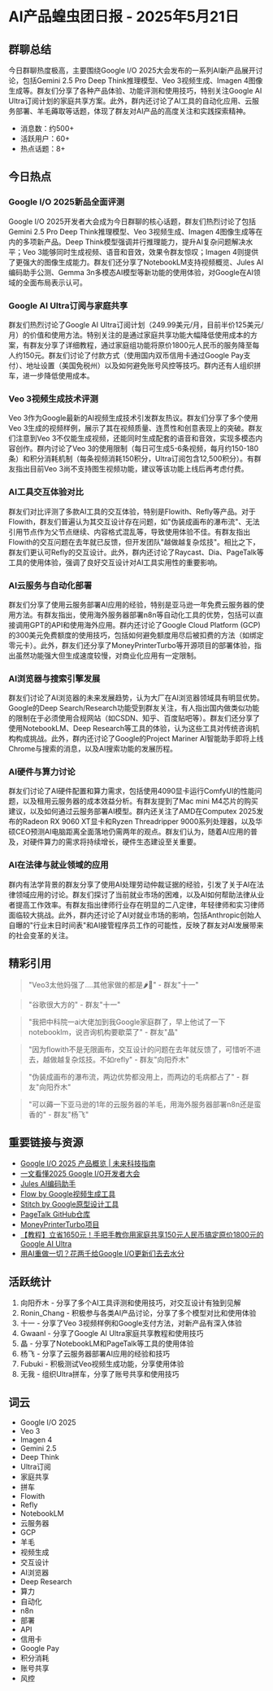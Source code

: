 # AI产品蝗虫团日报 - 2025年5月21日

## 群聊总结

今日群聊热度极高，主要围绕Google I/O 2025大会发布的一系列AI新产品展开讨论，包括Gemini 2.5 Pro Deep Think推理模型、Veo 3视频生成、Imagen 4图像生成等。群友们分享了各种产品体验、功能评测和使用技巧，特别关注Google AI Ultra订阅计划的家庭共享方案。此外，群内还讨论了AI工具的自动化应用、云服务部署、羊毛薅取等话题，体现了群友对AI产品的高度关注和实践探索精神。

- 消息数：约500+
- 活跃用户：60+
- 热点话题：8+

## 今日热点

### Google I/O 2025新品全面评测

Google I/O 2025开发者大会成为今日群聊的核心话题，群友们热烈讨论了包括Gemini 2.5 Pro Deep Think推理模型、Veo 3视频生成、Imagen 4图像生成等在内的多项新产品。Deep Think模型强调并行推理能力，提升AI复杂问题解决水平；Veo 3能够同时生成视频、语音和音效，效果令群友惊叹；Imagen 4则提供了更强大的图像生成能力。群友们还分享了NotebookLM支持视频概览、Jules AI编码助手公测、Gemma 3n多模态AI模型等新功能的使用体验，对Google在AI领域的全面布局表示认可。

### Google AI Ultra订阅与家庭共享

群友们热烈讨论了Google AI Ultra订阅计划（249.99美元/月，目前半价125美元/月）的价值和使用方法。特别关注的是通过家庭共享功能大幅降低使用成本的方案，有群友分享了详细教程，通过家庭组功能将原价1800元人民币的服务降至每人约150元。群友们讨论了付款方式（使用国内双币信用卡通过Google Pay支付）、地址设置（美国免税州）以及如何避免账号风控等技巧。群内还有人组织拼车，进一步降低使用成本。

### Veo 3视频生成技术评测

Veo 3作为Google最新的AI视频生成技术引发群友热议。群友们分享了多个使用Veo 3生成的视频样例，展示了其在视频质量、连贯性和创意表现上的突破。群友们注意到Veo 3不仅能生成视频，还能同时生成配套的语音和音效，实现多模态内容创作。群内讨论了Veo 3的使用限制（每日可生成5-6条视频，每月约150-180条）和积分消耗机制（每条视频消耗150积分，Ultra订阅包含12,500积分）。有群友指出目前Veo 3尚不支持图生视频功能，建议等该功能上线后再考虑付费。

### AI工具交互体验对比

群友们对比评测了多款AI工具的交互体验，特别是Flowith、Refly等产品。对于Flowith，群友们普遍认为其交互设计存在问题，如"伪装成画布的瀑布流"、无法引用节点作为父节点继续、内容格式混乱等，导致使用体验不佳。有群友指出Flowith的交互问题在去年就已反馈，但开发团队"越做越复杂炫技"。相比之下，群友们更认可Refly的交互设计。此外，群内还讨论了Raycast、Dia、PageTalk等工具的使用体验，强调了良好交互设计对AI工具实用性的重要影响。

### AI云服务与自动化部署

群友们分享了使用云服务部署AI应用的经验，特别是亚马逊一年免费云服务器的使用方法。有群友指出，使用海外服务器部署n8n等自动化工具的优势，包括可以直接调用GPT的API和使用海外应用。群内还讨论了Google Cloud Platform (GCP)的300美元免费额度的使用技巧，包括如何避免额度用尽后被扣费的方法（如绑定零元卡）。此外，群友们还分享了MoneyPrinterTurbo等开源项目的部署体验，指出虽然功能强大但生成速度较慢，对商业化应用有一定限制。

### AI浏览器与搜索引擎发展

群友们讨论了AI浏览器的未来发展趋势，认为大厂在AI浏览器领域具有明显优势。Google的Deep Search/Research功能受到群友关注，有人指出国内做类似功能的限制在于必须使用合规网站（如CSDN、知乎、百度贴吧等）。群友们还分享了使用NotebookLM、Deep Research等工具的体验，认为这些工具对传统咨询机构构成挑战。此外，群内还讨论了Google的Project Mariner AI智能助手即将上线Chrome与搜索的消息，以及AI搜索功能的发展历程。

### AI硬件与算力讨论

群友们讨论了AI硬件配置和算力需求，包括使用4090显卡运行ComfyUI的性能问题，以及租用云服务器的成本效益分析。有群友提到了Mac mini M4芯片的购买建议，以及如何通过云服务部署AI模型。群内还关注了AMD在Computex 2025发布的Radeon RX 9060 XT显卡和Ryzen Threadripper 9000系列处理器，以及华硕CEO预测AI电脑距离全面落地仍需两年的观点。群友们认为，随着AI应用的普及，对硬件算力的需求将持续增长，硬件生态建设至关重要。

### AI在法律与就业领域的应用

群内有法学背景的群友分享了使用AI处理劳动仲裁证据的经验，引发了关于AI在法律领域应用的讨论。群友们探讨了当前就业市场的困难，以及AI如何帮助法律从业者提高工作效率。有群友指出律师行业存在明显的二八定律，年轻律师和实习律师面临较大挑战。此外，群内还讨论了AI对就业市场的影响，包括Anthropic创始人自曝的"行业末日时间表"和AI接管程序员工作的可能性，反映了群友对AI发展带来的社会变革的关注。

## 精彩引用

> "Veo3太他妈强了....其他家做的都是🌶︎🐔" - 群友"十一"

> "谷歌很大方的" - 群友"十一"

> "我把中科院一ai大佬加到我Google家庭群了，早上他试了一下notebooklm，说咨询机构要歇菜了" - 群友"晶"

> "因为flowith不是无限画布，交互设计的问题在去年就反馈了，可惜听不进去，越做越复杂炫技。不如refly" - 群友"向阳乔木"

> "伪装成画布的瀑布流，两边优势都没用上，而两边的毛病都占了" - 群友"向阳乔木"

> "可以薅一下亚马逊的1年的云服务器的羊毛，用海外服务器部署n8n还是蛮香的" - 群友"杨飞"

## 重要链接与资源

- [Google I/O 2025 产品概览 | 未来科技指南](https://www.32kw.com/view/8fd9e15)
- [一文看懂2025 Google I/O开发者大会](http://mp.weixin.qq.com/s?__biz=MzIyMzA5NjEyMA==&mid=2647671348&idx=1&sn=7a5dc2b6a790955be692a33a9c2480a2)
- [Jules AI编码助手](https://jules.google.com/task)
- [Flow by Google视频生成工具](https://labs.google/fx/tools/flow)
- [Stitch by Google原型设计工具](https://stitch.withgoogle.com/)
- [PageTalk GitHub仓库](https://github.com/jeanchristophe13v/PageTalk)
- [MoneyPrinterTurbo项目](https://github.com/harry0703/MoneyPrinterTurbo)
- [【教程】立省1650元！手把手教你用家庭共享150元人民币搞定原价1800元的Google AI Ultra](http://mp.weixin.qq.com/s?__biz=Mzk3NTE3Njg4OA==&mid=2247484735&idx=1&sn=dcc8bffd7e14b11fbe4a5c14f916d822)
- [用AI重做一切？花两千给Google I/O更新们去去水分](http://mp.weixin.qq.com/s?__biz=Mzg3MTk3NzYzNw==&mid=2247495836&idx=1&sn=e101c22353038865406587ed7eae6979)

## 活跃统计

1. 向阳乔木 - 分享了多个AI工具评测和使用技巧，对交互设计有独到见解
2. Ronin_Chang - 积极参与各类AI产品讨论，分享了多个模型对比和使用体验
3. 十一 - 分享了Veo 3视频样例和Google支付方法，对新产品有深入体验
4. Gwaanl - 分享了Google AI Ultra家庭共享教程和使用技巧
5. 晶 - 分享了NotebookLM和PageTalk等工具的使用体验
6. 杨飞 - 分享了云服务器部署AI应用的经验和技巧
7. Fubuki - 积极测试Veo视频生成功能，分享使用体验
8. 无我 - 组织Ultra拼车，分享了账号共享和使用技巧

## 词云

- Google I/O 2025
- Veo 3
- Imagen 4
- Gemini 2.5
- Deep Think
- Ultra订阅
- 家庭共享
- 拼车
- Flowith
- Refly
- NotebookLM
- 云服务器
- GCP
- 羊毛
- 视频生成
- 交互设计
- AI浏览器
- Deep Research
- 算力
- 自动化
- n8n
- 部署
- API
- 信用卡
- Google Pay
- 积分消耗
- 账号共享
- 风控